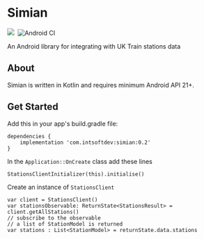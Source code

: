 # Simian

[![](https://jitpack.io/v/com.intsoftdev/simian.svg)](https://jitpack.io/#com.intsoftdev/simian)  &nbsp;![Android CI](https://github.com/IntSoftDev/simian/workflows/Android%20CI/badge.svg)


An Android library for integrating with UK Train stations data

## About

Simian is written in Kotlin and requires minimum Android API 21+.

## Get Started

Add this in your app's build.gradle file:

```
dependencies {
    implementation 'com.intsoftdev:simian:0.2'
}
```
In the `Application::OnCreate` class add these lines
```
StationsClientInitializer(this).initialise()
```
Create an instance of `StationsClient`

```
var client = StationsClient()
var stationsObservable: ReturnState<StationsResult> = client.getAllStations()
// subscribe to the observable
// a list of StationModel is returned
var stations : List<StationModel> = returnState.data.stations
